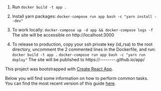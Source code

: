 1. Run `docker build -t app .`

2. Install yarn packages:
   `docker-compose run app bash -c "yarn install --dev"`

2. To work locally:
   `docker-compose up -d app && docker-compose logs -f`
   The site will be accessible on http://localhost:3000

3. To release to production, copy your ssh private key (id_rsa) to the
   root directory, uncomment the 2 commented lines in the Dockerfile, and run:
   `docker build -t app .`
   `docker-compose run app bash -c "yarn run deploy"`
   The site will be published to https://--------.github.io/app/


This project was bootstrapped with [Create React App](https://github.com/facebookincubator/create-react-app).

Below you will find some information on how to perform common tasks.<br>
You can find the most recent version of this guide [here](https://github.com/facebookincubator/create-react-app/blob/master/packages/react-scripts/template/README.md).